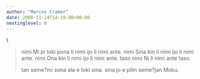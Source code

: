 ```yaml
---
author: "Marcos Cramer"
date: 2006-11-24T14:19:00+00:00
nestinglevel: 0
---
```

\
> nimi Mi pi toki pona li nimi ijo li nimi ante. 
> nimi Sina kin li nimi ijo li nimi ante. 
> nimi Ona kin li nimi ijo li nimi ante. 
> taso nimi Ni li nimi ante taso. 
> 
> tan seme?mi sona ala e toki sina. sina jo e pilin seme?jan Moku.